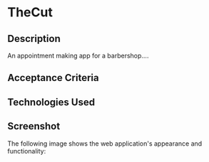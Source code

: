# TheCut

## Description

An appointment making app for a barbershop....

## Acceptance Criteria

## Technologies Used

## Screenshot

The following image shows the web application's appearance and functionality: